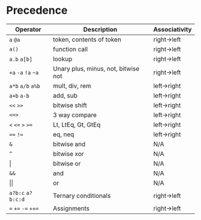 # Precedence

| Operator| Description | Associativity
|--|--|--|
| `a` `@a` | token, contents of token | right->left |
| `a()` | function call | right->left |
| `a.b` `a[b]` | lookup | right->left |
| `+a` `-a` `!a` `~a` | Unary plus, minus, not, bitwise not | right->left |
| `a*b` `a/b` `a%b` | mult, div, rem | left->right |
| `a+b` `a-b` | add, sub | left->right |
| `<<` `>>` | bitwise shift | left->right |
| `<=>` | 3 way compare | left->right |
| `<` `<=` `>` `>=` | Lt, LtEq, Gt, GtEq | left->right |
| `==` `!=` | eq, neq | left->right |
| `&` | bitwise and | N/A |
| `^` | bitwise xor | N/A |
| \| | bitwise or | N/A |
| `&&` | and | N/A |
| \|\| | or | N/A |
| `a?b:c` `a?b:c:d` | Ternary conditionals | right->left |
| `=` `+=` `-=` `++=` | Assignments | right->left |
